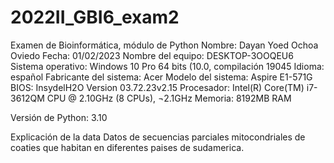 # 2022II_GBI6_exam2
Examen de Bioinformática, módulo de Python
Nombre: Dayan Yoed Ochoa Oviedo
Fecha: 01/02/2023
Nombre del equipo: DESKTOP-3OOQEU6
Sistema operativo: Windows 10 Pro 64 bits (10.0, compilación 19045
Idioma: español
Fabricante del sistema: Acer
Modelo del sistema: Aspire E1-571G
BIOS: InsydelH2O Version 03.72.23v2.15
Procesador: Intel(R) Core(TM) i7-3612QM CPU @ 2.10GHz (8 CPUs), ¬2.1GHz
Memoria: 8192MB RAM

Versión de Python: 3.10

Explicación de la data
Datos de secuencias parciales mitocondriales de coaties que habitan en diferentes paises de sudamerica. 